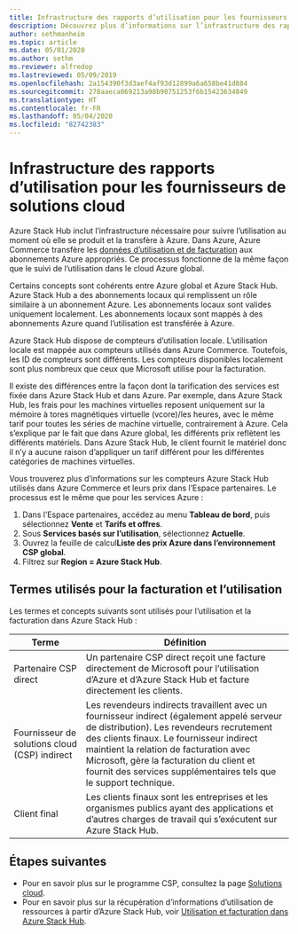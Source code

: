 ```yaml
---
title: Infrastructure des rapports d’utilisation pour les fournisseurs de solutions cloud dans Azure Stack Hub
description: Découvrez plus d’informations sur l’infrastructure des rapports d’utilisation utilisée pour suivre l’utilisation des locataires gérés par un fournisseur de solutions cloud (CSP).
author: sethmanheim
ms.topic: article
ms.date: 05/01/2020
ms.author: sethm
ms.reviewer: alfredop
ms.lastreviewed: 05/09/2019
ms.openlocfilehash: 2a154390f3d3aef4af93d12899a6a658be41d884
ms.sourcegitcommit: 278aaeca069213a98b90751253f6b15423634849
ms.translationtype: HT
ms.contentlocale: fr-FR
ms.lasthandoff: 05/04/2020
ms.locfileid: "82742383"
---
```

# <a name="usage-reporting-infrastructure-for-cloud-solution-providers"></a>Infrastructure des rapports d’utilisation pour les fournisseurs de solutions cloud

Azure Stack Hub inclut l’infrastructure nécessaire pour suivre l’utilisation au moment où elle se produit et la transfère à Azure. Dans Azure, Azure Commerce transfère les [données d’utilisation et de facturation](azure-stack-billing-and-chargeback.md) aux abonnements Azure appropriés. Ce processus fonctionne de la même façon que le suivi de l’utilisation dans le cloud Azure global.

Certains concepts sont cohérents entre Azure global et Azure Stack Hub. Azure Stack Hub a des abonnements locaux qui remplissent un rôle similaire à un abonnement Azure. Les abonnements locaux sont valides uniquement localement. Les abonnements locaux sont mappés à des abonnements Azure quand l’utilisation est transférée à Azure.

Azure Stack Hub dispose de compteurs d’utilisation locale. L’utilisation locale est mappée aux compteurs utilisés dans Azure Commerce. Toutefois, les ID de compteurs sont différents. Les compteurs disponibles localement sont plus nombreux que ceux que Microsoft utilise pour la facturation.

Il existe des différences entre la façon dont la tarification des services est fixée dans Azure Stack Hub et dans Azure. Par exemple, dans Azure Stack Hub, les frais pour les machines virtuelles reposent uniquement sur la mémoire à tores magnétiques virtuelle (vcore)/les heures, avec le même tarif pour toutes les séries de machine virtuelle, contrairement à Azure. Cela s’explique par le fait que dans Azure global, les différents prix reflètent les différents matériels. Dans Azure Stack Hub, le client fournit le matériel donc il n’y a aucune raison d’appliquer un tarif différent pour les différentes catégories de machines virtuelles.

Vous trouverez plus d’informations sur les compteurs Azure Stack Hub utilisés dans Azure Commerce et leurs prix dans l’Espace partenaires. Le processus est le même que pour les services Azure :

1. Dans l’Espace partenaires, accédez au menu **Tableau de bord**, puis sélectionnez **Vente** et **Tarifs et offres**.
2. Sous **Services basés sur l’utilisation**, sélectionnez **Actuelle**.
3. Ouvrez la feuille de calcul**Liste des prix Azure dans l’environnement CSP global**.
4. Filtrez sur **Region = Azure Stack Hub**.

## <a name="terms-used-for-billing-and-usage"></a>Termes utilisés pour la facturation et l’utilisation

Les termes et concepts suivants sont utilisés pour l’utilisation et la facturation dans Azure Stack Hub :

| Terme | Définition |
| --- | --- |
| Partenaire CSP direct | Un partenaire CSP direct reçoit une facture directement de Microsoft pour l’utilisation d’Azure et d’Azure Stack Hub et facture directement les clients. |
| Fournisseur de solutions cloud (CSP) indirect | Les revendeurs indirects travaillent avec un fournisseur indirect (également appelé serveur de distribution). Les revendeurs recrutement des clients finaux. Le fournisseur indirect maintient la relation de facturation avec Microsoft, gère la facturation du client et fournit des services supplémentaires tels que le support technique. |
| Client final | Les clients finaux sont les entreprises et les organismes publics ayant des applications et d’autres charges de travail qui s’exécutent sur Azure Stack Hub. |

## <a name="next-steps"></a>Étapes suivantes

- Pour en savoir plus sur le programme CSP, consultez la page [Solutions cloud](https://partner.microsoft.com/solutions/microsoft-cloud-solutions).
- Pour en savoir plus sur la récupération d’informations d’utilisation de ressources à partir d’Azure Stack Hub, voir [Utilisation et facturation dans Azure Stack Hub](azure-stack-billing-and-chargeback.md).

